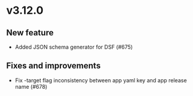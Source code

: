 # v3.12.0

## New feature

- Added JSON schema generator for DSF (#675)

## Fixes and improvements

- Fix -target flag inconsistency between app yaml key and app release name (#678)
